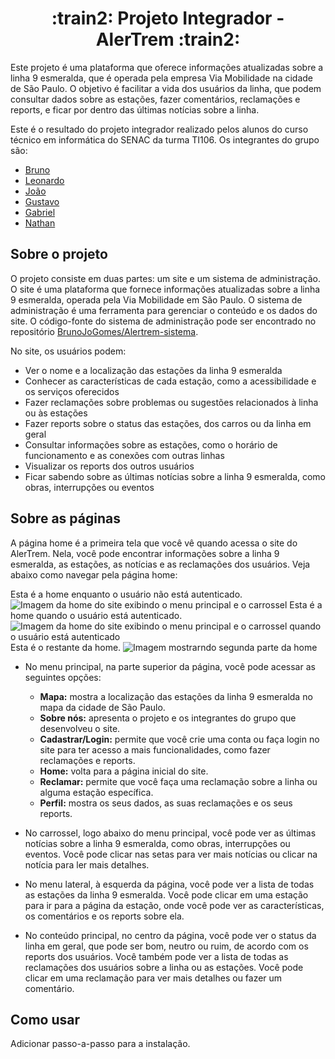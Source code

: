 <h1 align="center"> :train2: Projeto Integrador - AlerTrem :train2:</h1>

Este projeto é uma plataforma que oferece informações atualizadas sobre a linha 9 esmeralda, que é operada pela empresa Via Mobilidade na cidade de São Paulo. O objetivo é facilitar a vida dos usuários da linha, que podem consultar dados sobre as estações, fazer comentários, reclamações e reports, e ficar por dentro das últimas notícias sobre a linha.

Este é o resultado do projeto integrador realizado pelos alunos do curso técnico em informática do SENAC da turma TI106. 
Os integrantes do grupo são:

- [Bruno](https://github.com/BrunoJoGomes)
- [Leonardo](https://github.com/NNiine)
- [João](https://github.com/jooaooz)
- [Gustavo](https://github.com/auizes)
- [Gabriel](https://github.com/Chefin004)
- [Nathan](https://github.com/NathanSnt)

## Sobre o projeto

O projeto consiste em duas partes: um site e um sistema de administração. O site é uma plataforma que fornece informações atualizadas sobre a linha 9 esmeralda, operada pela Via Mobilidade em São Paulo. O sistema de administração é uma ferramenta para gerenciar o conteúdo e os dados do site. O código-fonte do sistema de administração pode ser encontrado no repositório [BrunoJoGomes/Alertrem-sistema](https://github.com/BrunoJoGomes/Alertrem-sistema).

No site, os usuários podem:

- Ver o nome e a localização das estações da linha 9 esmeralda
- Conhecer as características de cada estação, como a acessibilidade e os serviços oferecidos
- Fazer reclamações sobre problemas ou sugestões relacionados à linha ou às estações
- Fazer reports sobre o status das estações, dos carros ou da linha em geral
- Consultar informações sobre as estações, como o horário de funcionamento e as conexões com outras linhas
- Visualizar os reports dos outros usuários
- Ficar sabendo sobre as últimas notícias sobre a linha 9 esmeralda, como obras, interrupções ou eventos

## Sobre as páginas

A página home é a primeira tela que você vê quando acessa o site do AlerTrem. Nela, você pode encontrar informações sobre a linha 9 esmeralda, as estações, as notícias e as reclamações dos usuários. Veja abaixo como navegar pela página home:

Esta é a home enquanto o usuário não está autenticado.
![Imagem da home do site exibindo o menu principal e o carrossel](https://github.com/NathanSnt/PI/assets/79227411/ae7c18c9-3f9f-4042-ba65-f46bc3b1b2f4)
Esta é a home quando o usuário está autenticado.
![Imagem da home do site exibindo o menu principal e o carrossel quando o usuário está autenticado](https://github.com/NathanSnt/PI/assets/79227411/84919385-d4da-4c8d-919d-e28a0e9bdc3d)
Esta é o restante da home.
![Imagem mostrarndo segunda parte da home](https://github.com/NathanSnt/PI/assets/79227411/9cfcb6a1-91fc-4c35-8130-5379ba443f2f)


- No menu principal, na parte superior da página, você pode acessar as seguintes opções:

  - **Mapa:** mostra a localização das estações da linha 9 esmeralda no mapa da cidade de São Paulo.
  - **Sobre nós:** apresenta o projeto e os integrantes do grupo que desenvolveu o site.
  - **Cadastrar/Login:** permite que você crie uma conta ou faça login no site para ter acesso a mais funcionalidades, como fazer reclamações e reports.
  - **Home:** volta para a página inicial do site.
  - **Reclamar:** permite que você faça uma reclamação sobre a linha ou alguma estação específica.
  - **Perfil:** mostra os seus dados, as suas reclamações e os seus reports.
  
- No carrossel, logo abaixo do menu principal, você pode ver as últimas notícias sobre a linha 9 esmeralda, como obras, interrupções ou eventos. Você pode clicar nas setas para ver mais notícias ou clicar na notícia para ler mais detalhes.

- No menu lateral, à esquerda da página, você pode ver a lista de todas as estações da linha 9 esmeralda. Você pode clicar em uma estação para ir para a página da estação, onde você pode ver as características, os comentários e os reports sobre ela.

- No conteúdo principal, no centro da página, você pode ver o status da linha em geral, que pode ser bom, neutro ou ruim, de acordo com os reports dos usuários. Você também pode ver a lista de todas as reclamações dos usuários sobre a linha ou as estações. Você pode clicar em uma reclamação para ver mais detalhes ou fazer um comentário.

## Como usar

Adicionar passo-a-passo para a instalação.
